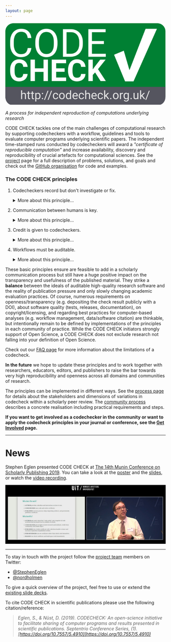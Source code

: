 ```yaml
---
layout: page
---
```


<img src="img/codecheck_logo.svg" alt="CODE CHECK logo" />

_A process for independent reproduction of computations underlying research_

CODE CHECK tackles one of the main challenges of computational research by supporting codecheckers with a workflow, guidelines and tools to evaluate computer programs underlying scientific papers.
The independent time-stamped runs conducted by codecheckers will award a _"certificate of reproducible computation"_ and increase availability, discovery and reproducibility of crucial artefacts for computational sciences.
See the [project](/project/) page for a full description of problems, solutions, and goals and check out the [GitHub organisation](https://github.com/codecheckers) for code and examples.

### The CODE CHECK principles

1. <span class="principle">Codecheckers record but don't investigate or fix.</span>
   <details>
   <summary>More about this principle...</summary>
   A codechecker is _not_ required to fix workflows, but to document the given state of documentation and executability.
   Of course, given a level of interested and skills, a codechecker may go beyond simple small fixes and actively collaborate with an authow to create a better research output.
   The codechecker's report provides helpful input to the scientific review, e.g., to help the reviewer's understanding.
   But a CODE CHECK does not evaluate scientific merit!
   A failed check does not imply the rejection of a submission.
   <em>Codechecker take the pictures at a crime scene, they do not hunt the murderer.</em>
   </details>
1. <span class="principle">Communication between humans is key.</span>
   <details>
   <summary>More about this principle...</summary>
   The priority in all documentation and metadata is that a human codechecker can understand them.
   The codechecker is _not_ making a scientific judgement.
   It is also close to impossible to make a codecheck blind.
   Therefore a CODE CHECK must not be anonymised must provide a two-way means of communication between author and codechecker.
   Codecheckers are supported by formal metadata, automation, and reproducibility infrastructure, yet the check shall not rely on them.
   Codechecks may be conducted by existing stakeholders in the submission process (e.g., a reviewer), but may also be handled with new roles and by people underrepresented in classic peer-review, such as early career resarchers (ECRs) or resarch software engineers (RSEs).
   </details>
1. <span class="principle">Credit is given to codecheckers.</span>
   <details>
   <summary>More about this principle...</summary>
   Software and its review are crucial for research in the age of digitisation, so the contribution to the scientific body of knowledge in form of a check gets the credit it deserves.
   If a CODE CHECK was conducted as part of a review process, (a) the publisher ensures a proper creditation to the level given to scientific reviewers, e.g. by listen the codechecker on an article or journal page (with number of reviews) or by depositing metadata to public databases (e.g., CrossRef, Publons), and (b) a sentence in the methods section is added mentioning the occured CODE CHECK and the reviewer name.
   The deposited metadata includes a codechecker's ORCID, time, journal, and (if published) the article DOI.
   
   This principle intentionally does not regulate if/how the output of the CODE CHECK is deposited and who does it.
   Ideally though the contribution made by the codechecker is openly published in form of a DOI-able artifact and the sentence in the methods sections links to it as a simple hyperlink/URL.
   </details>
1. <span class="principle">Workflows must be auditable.</span>
   <details>
   <summary>More about this principle...</summary>
   Common sense and a collaborative process are the main drivers behind the <em>level of documentation</em>, the degree of openness, and the amount of data that is checked.
   But the minimal requirement is that the codechecker has enough material to validate the workflow submitted by the authors.
   This means the <em>code could be executed once by following the provided instructions and selected outputs, e.g. figures or data files, are created</em>.
   Ideally the execution is fully scripted and the execution can be triggered by a running a single command.
   Being executed once means that a detailed investigation may occur at a later time.
   Being auditable includes that authors provide data and code for relevant analsis steps and visualisations to the codecheckers, but does not imply that all of the code associated with an article must be checked.

   The check is <em>not automated</em> on purpose: automation may just lead to people gaming the system, and may hide details that eventually decrease level of certainty that a codechecker has in their assessment.
   </details>

These basic principles ensure are feasible to add in a scholarly communication process but still have a huge positive impact on the transparency and usefulness of the published material.
They strike a **balance** between the ideals of auditable high-quality research software and the reality of publication pressure and only slowly changing academic evaluation practices.
Of course, numerous requirements on openness/transparency (e.g. depositing the check result publicly with a DOI), about software quality (tests, releases, documentation), on copyright/licensing, and regarding best practices for computer-based analyses (e.g. workflow management, data/software citation) are thinkable, but intentionally remain to be defined by implementations of the principles in each community of practice.
While the CODE CHECK initiators strongly support of Open Science, a CODE CHECK does not exclude research not falling into your definition of Open Science.

Check out our [FAQ page](/faq) for more information about the limitations of a codecheck.

**In the future** we hope to update these principles and to work together with researchers, educators, editors, and publishers to raise the bar towards very high reproducibility and openness across all domains and communities of research.

The principles can be implemented in different ways.
See the [process page](/process) for details about the stakeholders and dimensions of variations in codecheck within a scholarly peer review.
The [community process](/guide/community-process) describes a concrete realisation including practical requirements and steps.

**If you want to get involved as a codechecker in the community or want to apply the codecheck principles in your journal or conference, see the [Get Involved](/get-involved) page.**

------

# News

Stephen Eglen presented CODE CHECK at [The 14th Munin Conference on Scholarly Publishing 2019](http://site.uit.no/muninconf/).
You can take a look at the [poster](https://septentrio.uit.no/index.php/SCS/article/view/4910/4893) and the [slides](https://septentrio.uit.no/index.php/SCS/article/view/4910/4900), or watch the [video recording](https://mediasite.uit.no/Mediasite/Play/8027873496dc465ebc4b9b3ab0338ad01d?playFrom=1772000).

[![](/img/munin-2019.jpg)](https://mediasite.uit.no/Mediasite/Play/8027873496dc465ebc4b9b3ab0338ad01d?playFrom=1772000)

------

To stay in touch with the project follow the [project team](team) members on Twitter:

- [@StephenEglen](https://twitter.com/StephenEglen)
- [@nordholmen](https://twitter.com/nordholmen)

To give a quick overview of the project, feel free to use or extend the [existing slide decks](https://github.com/codecheckers/slides).

To cite CODE CHECK in scientific publications please use the following citation/reference:

> _Eglen, S., & Nüst, D. (2019). CODECHECK: An open-science initiative to facilitate sharing of computer programs and results presented in scientific publications. Septentrio Conference Series, (1). [https://doi.org/10.7557/5.4910](https://doi.org/10.7557/5.4910)_
